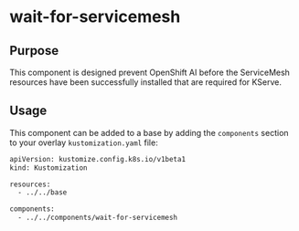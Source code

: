 # wait-for-servicemesh

## Purpose

This component is designed prevent OpenShift AI before the ServiceMesh resources have been successfully installed that are required for KServe.

## Usage

This component can be added to a base by adding the `components` section to your overlay `kustomization.yaml` file:

```sh
apiVersion: kustomize.config.k8s.io/v1beta1
kind: Kustomization

resources:
  - ../../base

components:
  - ../../components/wait-for-servicemesh
```
